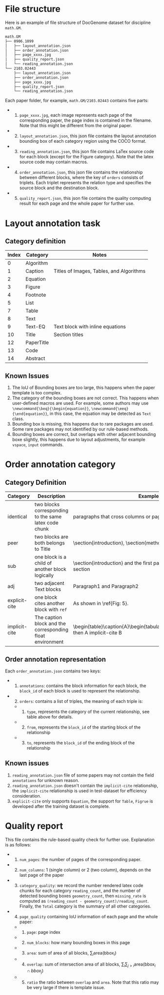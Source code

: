 # File structure

Here is an example of file structure of DocGenome dataset for discipline `math.GM`.

```bash
math.GM
├── 0906.1099
│   ├── layout_annotation.json
│   ├── order_annotation.json
│   ├── page_xxxx.jpg
│   ├── quality_report.json
│   └── reading_annotation.json
└── 2103.02443
    ├── layout_annotation.json
    ├── order_annotation.json
    ├── page_xxxx.jpg
    ├── quality_report.json
    └── reading_annotation.json
```

Each paper folder, for example, `math.GM/2103.02443` contains five parts:

- 1) `page_xxxx.jpg`, each image represents each page of the corresponding paper, the page index is contained in the filename. Note that this might be different from the original paper.
- 2) `layout_annotation.json`, this json file contains the layout annotation bounding box of each category region using the COCO format.
- 3) `reading_annotation.json`, this json file contains LaTex source code for each block (except for the Figure category). Note that the latex source code may contain macros.
- 4) `order_annotation.json`, this json file contains the relationship between different blocks, where the key of `orders` consists of triplets. Each triplet represents the relation type and specifies the source block and the destination block.
- 5) `quality_report.json`, this json file contains the quality computing result for each page and the whole paper for further use.

# Layout annotation task

## Category definition

| **Index**  | **Category** | **Notes**                           |
|----------------|-------------------|------------------------------------------|
| 0              | Algorithm         |                                          |
| 1              | Caption           | Titles of Images, Tables, and Algorithms |
| 2              | Equation          |                                          |
| 3              | Figure            |                                          |
| 4              | Footnote          |                                          |
| 5              | List              |                                          |
| 7              | Table             |                                          |
| 8              | Text              |                                          |
| 9              | Text-EQ           | Text block with inline equations         |
| 10             | Title             | Section titles                           |
| 12             | PaperTitle        |                                          |
| 13             | Code              |                                          |
| 14             | Abstract          |                                          |

## Known Issues

1. The IoU of Bounding boxes are too large, this happens when the paper template is too complex.
2. The category of the bounding boxes are not correct. This happens when user-defined macros are used. For example, some authors may use `\newcommand{\beq}{\begin{equation}}`, `\newcommand{\eeq}{\end{equation}}`, in this case, the equation may be detected as `Text` class.
3. Bounding box is missing, this happens due to rare packages are used. Some rare packages may not identified by our rule-based methods.
4. Bounding boxes are correct, but overlaps with other adjacent bounding boxe slightly, this happens due to layout adjustments, for example `vspace`, `input` commands.

# Order annotation category

## Category Definition

| **Category**  | **Description** | **Example**                           |
|----------------|-------------------|------------------------------------------|
| identical     | two blocks corresponding to the same latex code chunk         |                   paragraphs that cross columns or pages                       |
| peer           | two blocks are both belongs to Title           | \section{introduction}, \section{method} |
| sub              | one block is a child of another block logically          |             \section{introduction} and the first paragraph in Introduction section                             |
| adj             | two adjacent Text blocks            |                    Paragraph1 and Paragraph2                      |
| explicit-cite              | one block cites another block with `ref`          |                 As shown in \ref{Fig: 5}.                         |
| implicit-cite             |  The caption block and the corresponding float environment              |                   \begin{table}\\caption\{A}\\begin{tabular}B\end{tabular}\end{table}, then  A implicit-cite B                       |  

## Order annotation representation

Each `order_annotation.json` contains two keys:

- 1) `annotations`: contains the block information for each block, the `block_id` of each block is used to represent the relationship.
- 2) `orders`: contains a list of triples, the meaning of each triple is:
   - 1. `type`, represents the category of the current relationship, see table above for details.
   - 2. `from`, represents the `block_id` of the starting block of the relationship
   - 3. `to`, represents the `block_id` of the ending block of the relationship

## Known issues

1. `reading_annotation.json` file of some papers may not contain the field `annotations` for unknown reason.
2. `reading_annotation.json` doesn't contain the `implicit-cite` relationship, the `implicit-cite` relationship is used in test-dataset for efficiency consideration.
3. `explicit-cite` only supports `Equation`, the support for `Table`, `Figrue` is developed after the training dataset is complete.


# Quality report

This file contains the rule-based quality check for further use. Explanation is as follows:

- 1) `num_pages`: the number of pages of the corresponding paper.
- 2) `num_columns`: 1 (single column) or 2 (two column), depends on the last page of the paper
- 3) `category_quality`: we record the number rendered latex code chunks for each category `reading_count`, and the number of detected bounding boxes `geometry_count`, then `missing_rate` is computed as `(reading_count - geometry_count)/reading_count`. Finally, the `Total` category is the summary of all other categories.
- 4) `page_quality` containing IoU information of each page and the whole paper:
   - 1. `page`: page index
   - 2. `num_blocks`: how many bounding boxes in this page
   - 3. `area`: sum of area of all blocks, $\sum_i \text{area}(\text{bbox}_i)$
   - 4. `overlap`: sum of intersection area of all blocks, $\sum_i\sum_{j>i} \text{area}(\text{bbox}_i\cap bbox_j)$
   - 5. `ratio` the ratio between `overlap` and `area`. Note that this ratio may be very large if there is template issue.

